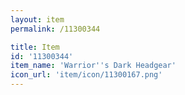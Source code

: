```yaml
---
layout: item
permalink: /11300344

title: Item
id: '11300344'
item_name: 'Warrior''s Dark Headgear'
icon_url: 'item/icon/11300167.png'
---
```

